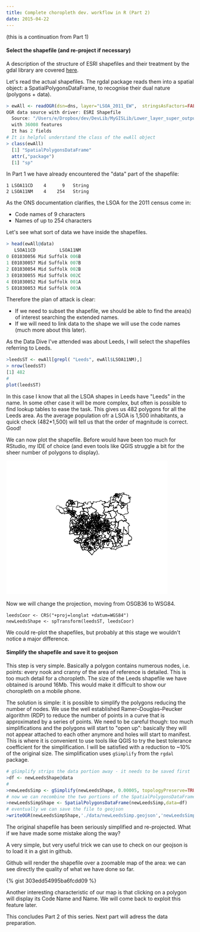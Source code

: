 ```yaml
---
title: Complete choropleth dev. workflow in R (Part 2)
date: 2015-04-22
---
```

(this is a continuation from Part 1)

#### Select the shapefile (and re-project if necessary)

A description of the structure of ESRI shapefiles and their treatment by the gdal library are covered [here](http://www.gdal.org/drv_shapefile.html).

Let's read the actual shapefiles. The rgdal package reads them into a spatial object: a SpatialPolygonsDataFrame, to recognise their dual nature (polygons + data).

```R
> ewAll <- readOGR(dsn=dns, layer="LSOA_2011_EW",  stringsAsFactors=FALSE)
OGR data source with driver: ESRI Shapefile 
  Source: "/Users/e/Dropbox/dev/DevLib/MyGISLib/Lower_layer_super_output_areas_(E+W)_2011_Boundaries_(Full_Clipped)", layer: "LSOA_2011_EW"
  with 36008 features
  It has 2 fields
# It is helpful understand the class of the ewAll object
> class(ewAll)
  [1] "SpatialPolygonsDataFrame"
  attr(,"package")
  [1] "sp"
```

In Part 1 we have already encountered the "data" part of the shapefile:

```
1 LSOA11CD    4      9   String
2 LSOA11NM    4    254   String
```

As the ONS documentation clarifies, the LSOA for the 2011 census come in:
- Code names of 9 characters
- Names of up to 254 characters

Let's see what sort of data we have inside the shapefiles.

```R
> head(ewAll@data)
   LSOA11CD         LSOA11NM
0 E01030056 Mid Suffolk 006B
1 E01030057 Mid Suffolk 007B
2 E01030054 Mid Suffolk 002B
3 E01030055 Mid Suffolk 002C
4 E01030052 Mid Suffolk 001A
5 E01030053 Mid Suffolk 003A
```

Therefore the plan of attack is clear: 
- If we need to subset the shapefile, we should be able to find the area(s) of interest searching the extended names.
- If we will need to link data to the shape we will use the code names (much more about this later).

As the Data Dive I've attended was about Leeds, I will select the shapefiles referring to Leeds.

```R
>leedsST <- ewAll[grepl( "Leeds", ewAll$LSOA11NM),]
> nrow(leedsST)
[1] 482
#
plot(leedsST)
```

In this case I know that all the LSOA shapes in Leeds have "Leeds" in the name. In some other case it will be more complex, but often is possible to find lookup tables to ease the task. This gives us 482 polygons for all the Leeds area. As the average population ofr a LSOA is 1,500 inhabitants, a quick check (482*1,500) will tell us that the order of magnitude is correct. Good!

We can now plot the shapefile. Before would have been too much for RStudio, my IDE of choice (and even tools like QGIS struggle a bit for the sheer number of polygons to display).

![plot](/images/LeedsLSOA.png)

Now we will change the projection, moving from OSGB36 to WSG84.

```
leedsCoor <- CRS("+proj=longlat +datum=WGS84")
newLeedsShape <- spTransform(leedsST, leedsCoor)
```

We could re-plot the shapefiles, but probably at this stage we wouldn't notice a major difference.

#### Simplify the shapefile and save it to geojson

This step is very simple.  Basically a polygon contains numerous nodes, i.e. points: every nook and cranny of the area of reference is detailed.  This is too much detail for a choropleth. The size of the Leeds shapefile we have obtained is around 16Mb. This would make it difficult to show our choropleth on a mobile phone.

The solution is simple: it is possible to simplify the polygons reducing the number of nodes. We use the well established Ramer–Douglas–Peucker algorithm (RDP) to reduce the number of points in a curve that is approximated by a series of points. 
We need to be careful though: too much simplifications and the polygons will start to "open up": basically they will not appear attached to each other anymore and holes will start to manifest. This is where it is convenient to use tools like QGIS to try the best tolerance coefficient for the simplification.
I will be satisfied with a reduction to ~10% of the original size. 
The simplification uses ```gSimplify``` from the ```rgdal``` package.

```R
# gSimplify strips the data portion away - it needs to be saved first
>df <- newLeedsShape@data
#
>newLeedsSimp <- gSimplify(newLeedsShape, 0.00005, topologyPreserve=TRUE)
# now we can recombine the two portions of the SpatialPolygonsDataFrame
>newLeedsSimpShape <- SpatialPolygonsDataFrame(newLeedsSimp,data=df)
# eventually we can save the file to geojson
>writeOGR(newLeedsSimpShape,'./data/newLeedsSimp.geojson','newLeedsSimpShape', driver='GeoJSON',check_exists = FALSE)
```
The original shapefile has been seriously simplified and re-projected. What if we have made some mistake along the way?

A very simple, but very useful trick we can use to check on our geojson is to load it in a gist in github.

Github will render the shapefile over a zoomable map of the area: we can see directly the quality of what we have done so far.

{% gist 303edd54995ba6fcdd09 %}

Another interesting characteristic of our map is that clicking on a polygon will display its Code Name and Name. We will come back to exploit this feature later.


This concludes Part 2 of this series.  Next part will adress the data preparation.









